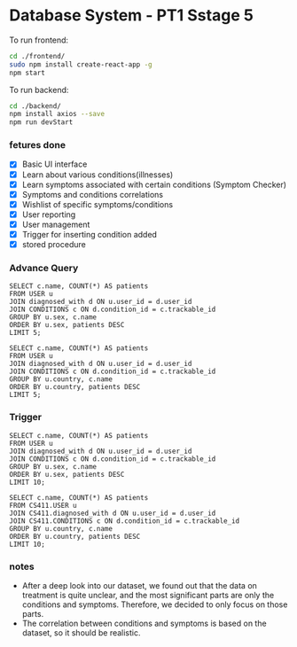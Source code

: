 # Database System - PT1 Sstage 5 
To run frontend:

```bash
cd ./frontend/
sudo npm install create-react-app -g
npm start
```

To run backend:

```bash
cd ./backend/
npm install axios --save
npm run devStart
```
### fetures done
- [x] Basic UI interface
- [x] Learn about various conditions(illnesses)
- [x] Learn symptoms associated with certain conditions (Symptom Checker) 
- [x] Symptoms and conditions correlations
- [x] Wishlist of specific symptoms/conditions
- [x] User reporting 
- [x] User management
- [x] Trigger for inserting condition added
- [x] stored procedure

### Advance Query 
```
SELECT c.name, COUNT(*) AS patients
FROM USER u
JOIN diagnosed_with d ON u.user_id = d.user_id
JOIN CONDITIONS c ON d.condition_id = c.trackable_id
GROUP BY u.sex, c.name
ORDER BY u.sex, patients DESC
LIMIT 5;

SELECT c.name, COUNT(*) AS patients
FROM USER u
JOIN diagnosed_with d ON u.user_id = d.user_id
JOIN CONDITIONS c ON d.condition_id = c.trackable_id
GROUP BY u.country, c.name
ORDER BY u.country, patients DESC
LIMIT 5;
```
### Trigger
```
SELECT c.name, COUNT(*) AS patients
FROM USER u
JOIN diagnosed_with d ON u.user_id = d.user_id
JOIN CONDITIONS c ON d.condition_id = c.trackable_id
GROUP BY u.sex, c.name
ORDER BY u.sex, patients DESC
LIMIT 10;

SELECT c.name, COUNT(*) AS patients
FROM CS411.USER u
JOIN CS411.diagnosed_with d ON u.user_id = d.user_id
JOIN CS411.CONDITIONS c ON d.condition_id = c.trackable_id
GROUP BY u.country, c.name
ORDER BY u.country, patients DESC
LIMIT 10;
```
### notes
* After a deep look into our dataset, we found out that the data on treatment is quite unclear, and the most significant parts are only the conditions and symptoms. Therefore, we decided to only focus on those parts.
* The correlation between conditions and symptoms is based on the dataset, so it should be realistic.
